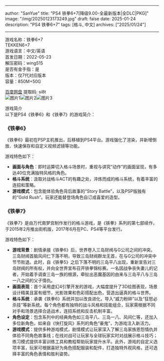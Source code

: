 
---
author: "SanYue"
title: "PS4 铁拳6+7[降级9.00-全最新版本|全DLC|PKG]"
image: "/img/20250123173249.jpg"
draft: false
date: 2025-01-24
description: "PS4 铁拳6+7"
tags: [格斗, 中文]
archives: ["2025/01/24"]

---

游戏名称：铁拳6+7   
TEKKEN6+7    
游戏语言：中文/英语  
首发日期：2022-05-23  
解压密码：wing515  
是否有金手指：是  
版本：仅7代对应版本   
容量：850M+50G

[百度网盘](https://pan.baidu.com/s/1yQaLy3nJTASIDimFfFxrLw) 提取码: si8t  
![图片1](/img/dae787.jpg)![图片2](/img/2b4331.jpg)![图片3](/img/976ee2.jpg)  

游戏简介  
以下是PS4《铁拳6》和《铁拳7》的游戏简介：

### 《铁拳6》
《铁拳6》最初在PSP主机推出，后移植到PS4平台。游戏强化了渲染，并新增倒放、快速保存和自定义视频滤镜等功能。

游戏特色如下：
- **画面与角色**：即时运算切入格斗场景时，重视与讲究“动作”的画面呈现，有多达40位充满独特风格的角色。
- **格斗系统**：汲取对战格斗ACT的有趣之处，淬炼而成的格斗系统，有着丰富的连招和策略。
- **游戏模式**：包含能体验角色背后故事的“Story Battle”，以及PSP版独有的“Gold Rush”。玩家还能替登场角色自订成喜爱的造型。

### 《铁拳7》
《铁拳7》是由万代南梦宫制作发行的格斗游戏，是《铁拳》系列的第七部续作，于2015年2月推出街机版，2017年6月在PC、PS4等平台发行。

游戏特色如下：
- **游戏背景**：剧情承接《铁拳6》后，世界卷入三岛财阀与G公司之间的冲突。三岛财阀首脑风间仁下落不明，导致三岛财阀群龙无首，在与G公司的冲突中节节败退。此时，自《铁拳5》之后下落不明的三岛平八出现，重新宣告对三岛财阀的所有权，并向全世界宣布召开铁拳锦标赛。一名因战争丧失妻儿的记者，开始着手调查三岛一族的根源，牵扯出恶魔基因的由来与三岛平八与三岛一八之间的父子情仇。
- **画面表现**：首个采用虚幻4引擎开发的游戏，大幅度提升了3D绘图表现，场景设计精美且富有细节，光影效果和色彩搭配出色，营造出逼真的格斗世界。
- **格斗系统**：承袭《铁拳6》系统并加以改良进化，导入“威力粉碎”以及“狂怒必杀技”等新系统。每个角色都有独特的战斗风格和技能组合，玩家需根据不同对手和场景选择合适战术，连招系统和反击机制丰富。
- **角色设定**：包含系列中的经典角色如三岛平八、三岛一八、风间仁等，还加入多位新角色，如来自《快打旋风》系列的角色“豪鬼”，为游戏注入新活力。
- **游戏模式**：提供多种游戏模式，剧情模式让玩家深入了解三岛家族恩怨情仇并体验不同角色故事线；在线对战可让玩家与全球玩家实时对战展示格斗技巧；练习模式提供丰富训练工具和教程帮助玩家提升水平。此外，游戏的自定义选项丰富，玩家可根据喜好为角色搭配服装和配件，打造独特外观风格，还可选择丰富的角色表情和胜利姿势。
